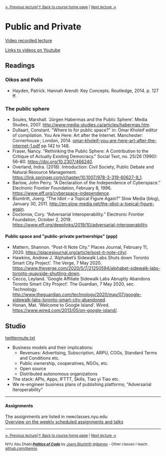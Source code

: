 <sup>[&larr; Previous lecture](/files/02.md)|[&uarr; Back to course home page](/README.md) | [Next lecture &rarr;](/files/04.md)</sup>  

# Public and Private

[Video recorded lecture](https://stream.nyu.edu/media/1_33x8riof)  
<!---[Video recording of the studio part]()---> 
[Links to videos on Youtube](/files/Videos.md)

## Readings
### Oikos and Polis
- Hayden, Patrick. Hannah Arendt: Key Concepts. Routledge, 2014. p. 127 ff.

### The public sphere 
- Soules, Marshall. ‘Jürgen Habermas and the Public Sphere’. Media Studies, 2007. http://www.media-studies.ca/articles/habermas.htm.
- Dullaart, Constant. "Where to for public space?" in: Omar Kholeif editor of compilation. You Are Here: Art after the Internet. Manchester: Cornerhouse ; London, 2014. [omar-kholeif-you-are-here-art-after-the-internet-1.pdf](/files/literature/omar-kholeif-you-are-here-art-after-the-internet-1.pdf) pp 142 to 148.
- Fraser, Nancy. “Rethinking the Public Sphere: A Contribution to the Critique of Actually Existing Democracy.” Social Text, no. 25/26 (1990): 56–80. https://doi.org/10.2307/466240.
- Overland, Indra. (2018). Introduction: Civil Society, Public Debate and Natural Resource Management. https://link.springer.com/chapter/10.1007/978-3-319-60627-9_1. 
- Barlow, John Perry. “A Declaration of the Independence of Cyberspace.” Electronic Frontier Foundation, February 8, 1996. https://www.eff.org/cyberspace-independence.
- Blumtritt, Joerg. “The Idiot – a Topical Figure Again?” Slow Media (blog), January 30, 2011. http://en.slow-media.net/the-idiot-a-topical-figure-again.
- Doctorow, Cory. “Adversarial Interoperability.” Electronic Frontier Foundation, October 2, 2019. https://www.eff.org/deeplinks/2019/10/adversarial-interoperability.

#### Public space and "public-private partnerships" (ppp)
- Mattern, Shannon. “Post-It Note City.” Places Journal, February 11, 2020. https://placesjournal.org/article/post-it-note-city/.
- Hawkins, Andrew J. ‘Alphabet’s Sidewalk Labs Shuts down Toronto Smart City Project’. The Verge, 7 May 2020. https://www.theverge.com/2020/5/7/21250594/alphabet-sidewalk-labs-toronto-quayside-shutting-down.
- Cecco, Leyland. ‘Google Affiliate Sidewalk Labs Abruptly Abandons Toronto Smart City Project’. The Guardian, 7 May 2020, sec. Technology. http://www.theguardian.com/technology/2020/may/07/google-sidewalk-labs-toronto-smart-city-abandoned.
- Honan, Mat. ‘Welcome to Google Island’. Wired. https://www.wired.com/2013/05/on-google-island/.

## Studio
[twittermute.txt](https://gist.github.com/IanColdwater/88b3341a7c4c0cf71c73ac56f9bd36ec)

- Business models and their implications:
	- Revenues: Advertising, Subscription, ARPU, COGs, Standard Terms and Conditions etc.
	- Public ownership, cooperatives, NGOs, etc.
	- Open source
	- Distributed autonomous organizations
- The stack: APIs, Apps, IFTTT, Skills, Tiao yi Tiao etc.
- We re-engineer business plans of publishing platforms; "Adversarial Iteroperability" 

***

#### Assignments
The assignments are listed in newclasses.nyu.edu  
[Overview on the weekly scheduled assignments and talks](https://docs.google.com/spreadsheets/d/15ZQVsHbdcMrUzVLIkae5IOQ4I0IY2HdLl63t61t5VSo/edit?usp=sharing)  


***
<sup>[&larr; Previous lecture](/files/02.md)|[&uarr; Back to course home page](/README.md) | [Next lecture &rarr;](/files/04.md)</sup>  
  
<sup>NYU Abu Dhabi ***[Politics of Code](/README.md)*** by [Joerg Blumtritt](https://jbenno.net) [@jbenno](https://twitter.com/jbenno) - Other classes I teach: [github.com/jbenno](https://github.com/jbenno/teaching/blob/master/README.md)</sup>
